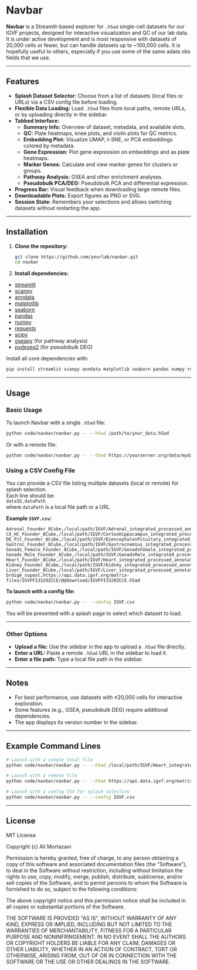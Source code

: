 # Navbar

**Navbar** is a Streamlit-based explorer for `.h5ad` single-cell datasets for our IGVF projects, designed for interactive visualization and QC of our lab data. It is under active development and is most responsive with datasets of 20,000 cells or fewer, but can handle datasets up to ~100,000 cells. It is hopefully useful to others, especially if you use some of the same adata obs fields that we use.

---

## Features

- **Splash Dataset Selector:** Choose from a list of datasets (local files or URLs) via a CSV config file before loading.
- **Flexible Data Loading:** Load `.h5ad` files from local paths, remote URLs, or by uploading directly in the sidebar.
- **Tabbed Interface:**  
  - **Summary Info:** Overview of dataset, metadata, and available slots.
  - **QC:** Plate heatmaps, knee plots, and violin plots for QC metrics.
  - **Embedding Plot:** Visualize UMAP, t-SNE, or PCA embeddings colored by metadata.
  - **Gene Expression:** Plot gene expression on embeddings and as plate heatmaps.
  - **Marker Genes:** Calculate and view marker genes for clusters or groups.
  - **Pathway Analysis:** GSEA and other enrichment analyses.
  - **Pseudobulk PCA/DEG:** Pseudobulk PCA and differential expression.
- **Progress Bar:** Visual feedback when downloading large remote files.
- **Downloadable Plots:** Export figures as PNG or SVG.
- **Session State:** Remembers your selections and allows switching datasets without restarting the app.

---

## Installation

1. **Clone the repository:**
    ```sh
    git clone https://github.com/yourlab/navbar.git
    cd navbar
    ```

2. **Install dependencies:**

- [streamlit](https://streamlit.io/)
- [scanpy](https://scanpy.readthedocs.io/)
- [anndata](https://anndata.readthedocs.io/)
- [matplotlib](https://matplotlib.org/)
- [seaborn](https://seaborn.pydata.org/)
- [pandas](https://pandas.pydata.org/)
- [numpy](https://numpy.org/)
- [requests](https://docs.python-requests.org/)
- [scipy](https://scipy.org/)
- [gseapy](https://gseapy.readthedocs.io/) (for pathway analysis)
- [pydeseq2](https://pydeseq2.readthedocs.io/) (for pseudobulk DEG)


Install all core dependencies with:
```sh
pip install streamlit scanpy anndata matplotlib seaborn pandas numpy requests scipy gseapy pydeseq2
```
---

## Usage

### **Basic Usage**

To launch Navbar with a single `.h5ad` file:
```sh
python code/navbar/navbar.py -- --h5ad /path/to/your_data.h5ad
```
Or with a remote file:
```sh
python code/navbar/navbar.py -- --h5ad https://yourserver.org/data/mydata.h5ad
```

### **Using a CSV Config File**

You can provide a CSV file listing multiple datasets (local or remote) for splash selection.  
Each line should be:  
`dataID,dataPath`  
where `dataPath` is a local file path or a URL.

**Example `IGVF.csv`:**
```
Adrenal_Founder_8Cube,/local/path/IGVF/Adrenal_integrated_processed_annotated_fixed_subsampled20k.h5ad
CX_HC_Founder_8Cube,/local/path/IGVF/CortexHippocampus_integrated_processed_annotated_fixed_subsampled20k.h5ad
DE_Pit_Founder_8Cube,/local/path/IGVF/DiencephalonPituitary_integrated_processed_annotated_fixed_subsampled20k.h5ad
Gastroc_Founder_8Cube,/local/path/IGVF/Gastrocnemius_integrated_processed_annotated_fixed_raw_subsampled20k.h5ad
Gonads_Female_Founder_8Cube,/local/path/IGVF/GonadsFemale_integrated_processed_annotated_fixed_subsampled20k.h5ad
Gonads_Male_Founder_8Cube,/local/path/IGVF/GonadsMale_integrated_processed_annotated_fixed_subsampled20k.h5ad
Heart_Founder_8Cube,/local/path/IGVF/Heart_integrated_processed_annotated_fixed_subsampled20k.h5ad
Kidney_Founder_8Cube,/local/path/IGVF/Kidney_integrated_processed_annotated_fixed_subsampled20k.h5ad
Liver_Founder_8Cube,/local/path/IGVF/Liver_integrated_processed_annotated_fixed_subsampled20k.h5ad
brdige_supool,https://api.data.igvf.org/matrix-files/IGVFFI3320ZCCE/@@download/IGVFFI3320ZCCE.h5ad
```

**To launch with a config file:**
```sh
python code/navbar/navbar.py -- --config IGVF.csv
```

You will be presented with a splash page to select which dataset to load.

---

### **Other Options**

- **Upload a file:** Use the sidebar in the app to upload a `.h5ad` file directly.
- **Enter a URL:** Paste a remote `.h5ad` URL in the sidebar to load it.
- **Enter a file path:** Type a local file path in the sidebar.

---

## Notes

- For best performance, use datasets with ≤20,000 cells for interactive exploration.
- Some features (e.g., GSEA, pseudobulk DEG) require additional dependencies.
- The app displays its version number in the sidebar.

---

## Example Command Lines

```sh
# Launch with a single local file
python code/navbar/navbar.py -- --h5ad /local/path/IGVF/Heart_integrated_processed_annotated_fixed_subsampled20k.h5ad

# Launch with a remote file
python code/navbar/navbar.py -- --h5ad https://api.data.igvf.org/matrix-files/IGVFFI3320ZCCE/@@download/IGVFFI3320ZCCE.h5ad

# Launch with a config CSV for splash selection
python code/navbar/navbar.py -- --config IGVF.csv
```

---

## License

MIT License

Copyright (c) Ali Mortazavi

Permission is hereby granted, free of charge, to any person obtaining a copy
of this software and associated documentation files (the "Software"), to deal
in the Software without restriction, including without limitation the rights
to use, copy, modify, merge, publish, distribute, sublicense, and/or sell
copies of the Software, and to permit persons to whom the Software is
furnished to do so, subject to the following conditions:

The above copyright notice and this permission notice shall be included in all
copies or substantial portions of the Software.

THE SOFTWARE IS PROVIDED "AS IS", WITHOUT WARRANTY OF ANY KIND, EXPRESS OR
IMPLIED, INCLUDING BUT NOT LIMITED TO THE WARRANTIES OF MERCHANTABILITY,
FITNESS FOR A PARTICULAR PURPOSE AND NONINFRINGEMENT. IN NO EVENT SHALL THE
AUTHORS OR COPYRIGHT HOLDERS BE LIABLE FOR ANY CLAIM, DAMAGES OR OTHER
LIABILITY, WHETHER IN AN ACTION OF CONTRACT, TORT OR OTHERWISE, ARISING FROM,
OUT OF OR IN CONNECTION WITH THE SOFTWARE OR THE USE OR OTHER DEALINGS IN THE
SOFTWARE.
